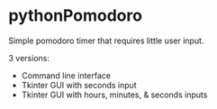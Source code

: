 # pythonPomodoro

Simple pomodoro timer that requires little user input.

3 versions:
- Command line interface
- Tkinter GUI with seconds input
- Tkinter GUI with hours, minutes, & seconds inputs
